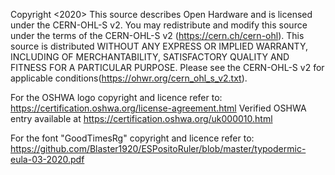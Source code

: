 Copyright <Addittiverse> <2020>
This source describes Open Hardware and is licensed under the
CERN-OHL-S v2.
You may redistribute and modify this source under the terms of the
CERN-OHL-S v2 (https://cern.ch/cern-ohl). This source is distributed
WITHOUT ANY EXPRESS OR IMPLIED WARRANTY, INCLUDING OF
MERCHANTABILITY, SATISFACTORY QUALITY AND FITNESS FOR A
PARTICULAR PURPOSE. Please see the CERN-OHL-S v2 for applicable
conditions(https://ohwr.org/cern_ohl_s_v2.txt).
  
For the OSHWA logo copyright and licence refer to:
https://certification.oshwa.org/license-agreement.html
Verified OSHWA entry available at https://certification.oshwa.org/uk000010.html
  
For the font "GoodTimesRg" copyright and licence refer to:
https://github.com/Blaster1920/ESPositoRuler/blob/master/typodermic-eula-03-2020.pdf
